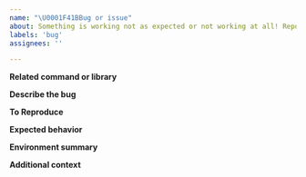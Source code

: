 ```yaml
---
name: "\U0001F41BBug or issue"
about: Something is working not as expected or not working at all! Report it here!
labels: 'bug'
assignees: ''

---
```


<!--- 🛑 Please check existing issues first before continuing: https://github.com/notaryproject/notation/issues --->

**Related command or library**
<!--- Please provide the related command with `notation {command}` or the Notation library if you can, so that we can quickly route the bug. --->

**Describe the bug**
<!--- A clear and concise description of what the bug is. --->

**To Reproduce**
<!--- Steps to reproduce the behavior. Commands and their outputs are always helpful. If the bug is in a library, code snippets work as well. --->

**Expected behavior**
<!--- A clear and concise description of what you expected to happen. --->

**Environment summary**
<!--- Install method (e.g. wget, curl, brew, apt-get, yum, chocolate, MSI) / CLI version (`notation version`) / OS version / Shell type (e.g. zsh, bash, cmd.exe, Bash on Windows) / Golang version --->

**Additional context**
<!--- Add any other context about the problem here. --->